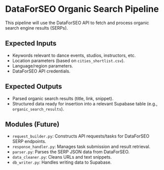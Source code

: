 # DataForSEO Organic Search Pipeline

This pipeline will use the DataForSEO API to fetch and process organic search engine results (SERPs).

## Expected Inputs

- Keywords relevant to dance events, studios, instructors, etc.
- Location parameters (based on `cities_shortlist.csv`).
- Language/region parameters.
- DataForSEO API credentials.

## Expected Outputs

- Parsed organic search results (title, link, snippet).
- Structured data ready for insertion into a relevant Supabase table (e.g., `organic_search_results`).

## Modules (Future)

- `request_builder.py`: Constructs API requests/tasks for DataForSEO SERP endpoints.
- `response_handler.py`: Manages task submission and result retrieval.
- `parser.py`: Parses the SERP JSON data from DataForSEO.
- `data_cleaner.py`: Cleans URLs and text snippets.
- `db_writer.py`: Handles writing data to Supabase. 